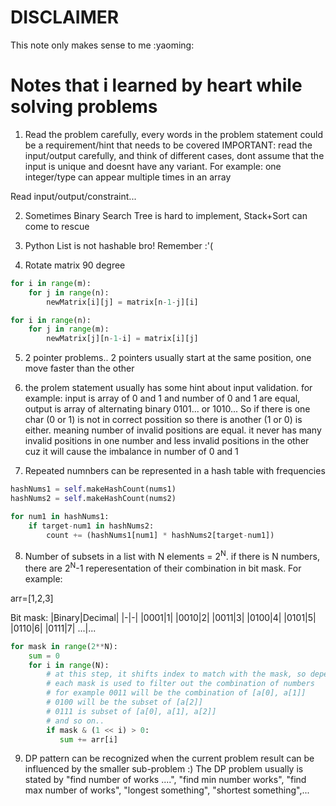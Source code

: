 # DISCLAIMER
This note only makes sense to me :yaoming: 

# Notes that i learned by heart while solving problems
1. Read the problem carefully, every words in the problem statement could be a requirement/hint that needs to be covered
IMPORTANT: read the input/output carefully, and think of different cases, dont assume that the input is unique and doesnt have any variant. For example: one integer/type can appear multiple times in an array

Read input/output/constraint...

2. Sometimes Binary Search Tree is hard to implement, Stack+Sort can come to rescue 

3. Python List is not hashable bro! Remember :'(

4. Rotate matrix 90 degree
```python
for i in range(m):
    for j in range(n):
        newMatrix[i][j] = matrix[n-1-j][i]

for i in range(n):
    for j in range(m):
        newMatrix[j][n-1-i] = matrix[i][j]
```

5. 2 pointer problems.. 2 pointers usually start at the same position, one move faster than the other

6. the prolem statement usually has some hint about input validation. for example: input is array of 0 and 1 and number of 0 and 1 are equal, output is array of alternating binary 0101... or 1010... So if there is one char (0 or 1) is not in correct possition so there is another (1 or 0) is either. meaning number of invalid positions are equal. it never has many invalid positions in one number and less invalid positions in the other cuz it will cause the imbalance in number of 0 and 1

7. Repeated numnbers can be represented in a hash table with frequencies 
```python
hashNums1 = self.makeHashCount(nums1)
hashNums2 = self.makeHashCount(nums2)

for num1 in hashNums1:
    if target-num1 in hashNums2:
        count += (hashNums1[num1] * hashNums2[target-num1])
```

8. Number of subsets in a list with N elements = 2<sup>N</sup>. if there is N numbers, there are 2<sup>N</sup>-1 reperesentation of their combination in bit mask. For example:

arr=[1,2,3]

Bit mask:
|Binary|Decimal|
|-|-|
|0001|1|
|0010|2|
|0011|3|
|0100|4|
|0101|5|
|0110|6|
|0111|7|
...|...
```python
for mask in range(2**N):
    sum = 0
    for i in range(N): 
        # at this step, it shifts index to match with the mask, so depends on the mask it will get combination of 1 or 2 or 3 elements together
        # each mask is used to filter out the combination of numbers
        # for example 0011 will be the combination of [a[0], a[1]]
        # 0100 will be the subset of [a[2]]
        # 0111 is subset of [a[0], a[1], a[2]]
        # and so on..
        if mask & (1 << i) > 0:
           sum += arr[i] 
```

9. DP pattern can be recognized when the current problem result can be influenced by the smaller sub-problem :) The DP problem usually is stated by "find number of works ....", "find min number works", "find max number of works", "longest something", "shortest something",...
